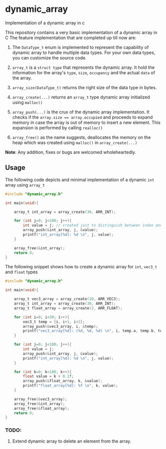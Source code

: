 # dynamic_array
Implementation of a dynamic array in c 

This repository contains a very basic implementation of a dynamic array in C
The feature implementation that are completed up till now are: 

1. The `DataType_t` enum is implemented to represent the capability of dynamic array to handle multiple data types. For your own data types, you can customize the source code.

2. `array_t` is a `struct type` that represents the dynamic array. It hold the information for the array's `type`, `size`, `occupancy` and the actual `data` of the array.

3. `array_size(DataType_t)` returns the right size of the data type in bytes.

4. `array_create(...)` returns an `array_t` type dynamic array initialized using `malloc()`

5. `array_push(...)` is the crux of the dynamic array implementation. It checks if the `array.size == array.occupied` and proceeds to expand memory in case the array is out of memory to insert a new element. This expansion is performed by calling `realloc()`

6. `array_free()` as the name suggests, deallocates the memory on the heap which was created using `malloc()` in `array_create(...)`

**Note**: Any addition, fixes or bugs are welcomed wholeheartedly. 

## **Usage**
The following code depicts and minimal implementation of a dynamic `int` array using `array_t`

```c
#include "dynamic_array.h"

int main(void){

    array_t int_array = array_create(30, ARR_INT);

    for (int j=0; j<100; j++){
        int value = j; // created just to distinguish between index and value
        array_push(&int_array, j, &value);
        printf("int_array[%d]: %d \n", j, value);
    }

    array_free(&int_array);
    return 0;
}
```

The following snippet shows how to create a dynamic array for `int`, `vec3_t` and `float` types

```c
#include "dynamic_array.h"

int main(void){

    array_t vec3_array = array_create(10, ARR_VEC3);
    array_t int_array = array_create(30, ARR_INT);
    array_t float_array = array_create(2, ARR_FLOAT);

    for (int i=0; i<30; i++){
        vec3_t temp = {i, i+1, i+2};
        array_push(&vec3_array, i, &temp);
        printf("vec3_array[%d]: (%d, %d, %d) \n", i, temp.a, temp.b, temp.c);
    }

    for (int j=0; j<100; j++){
        int value = j;
        array_push(&int_array, j, &value);
        printf("int_array[%d]: %d \n", j, value);
    }

    for (int k=0; k<100; k++){
        float value = k + 0.1f;
        array_push(&float_array, k, &value);
        printf("float_array[%d]: %f \n", k, value);
    }

    array_free(&vec3_array);
    array_free(&int_array);
    array_free(&float_array);
    return 0;
}
```

### **TODO:**

1. Extend dynamic array to delete an element from the array. 